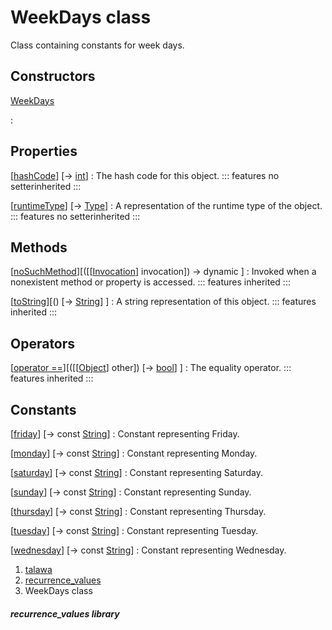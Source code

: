
<div>

# WeekDays class

</div>


Class containing constants for week days.



## Constructors

[WeekDays](../constants_recurrence_values/WeekDays/WeekDays.html)

:   



## Properties

[[hashCode](https://api.flutter.dev/flutter/dart-core/Object/hashCode.html)] [→ [int](https://api.flutter.dev/flutter/dart-core/int-class.html)]
:   The hash code for this object.
    ::: features
    no setterinherited
    :::

[[runtimeType](https://api.flutter.dev/flutter/dart-core/Object/runtimeType.html)] [→ [Type](https://api.flutter.dev/flutter/dart-core/Type-class.html)]
:   A representation of the runtime type of the object.
    ::: features
    no setterinherited
    :::



## Methods

[[noSuchMethod](https://api.flutter.dev/flutter/dart-core/Object/noSuchMethod.html)][([[[Invocation](https://api.flutter.dev/flutter/dart-core/Invocation-class.html)] invocation]) → dynamic ]
:   Invoked when a nonexistent method or property is accessed.
    ::: features
    inherited
    :::

[[toString](https://api.flutter.dev/flutter/dart-core/Object/toString.html)][() [→ [String](https://api.flutter.dev/flutter/dart-core/String-class.html)] ]
:   A string representation of this object.
    ::: features
    inherited
    :::



## Operators

[[operator ==](https://api.flutter.dev/flutter/dart-core/Object/operator_equals.html)][([[[Object](https://api.flutter.dev/flutter/dart-core/Object-class.html)] other]) [→ [bool](https://api.flutter.dev/flutter/dart-core/bool-class.html)] ]
:   The equality operator.
    ::: features
    inherited
    :::



## Constants

[[friday](../constants_recurrence_values/WeekDays/friday-constant.html)] [→ const [String](https://api.flutter.dev/flutter/dart-core/String-class.html)]
:   Constant representing Friday.

[[monday](../constants_recurrence_values/WeekDays/monday-constant.html)] [→ const [String](https://api.flutter.dev/flutter/dart-core/String-class.html)]
:   Constant representing Monday.

[[saturday](../constants_recurrence_values/WeekDays/saturday-constant.html)] [→ const [String](https://api.flutter.dev/flutter/dart-core/String-class.html)]
:   Constant representing Saturday.

[[sunday](../constants_recurrence_values/WeekDays/sunday-constant.html)] [→ const [String](https://api.flutter.dev/flutter/dart-core/String-class.html)]
:   Constant representing Sunday.

[[thursday](../constants_recurrence_values/WeekDays/thursday-constant.html)] [→ const [String](https://api.flutter.dev/flutter/dart-core/String-class.html)]
:   Constant representing Thursday.

[[tuesday](../constants_recurrence_values/WeekDays/tuesday-constant.html)] [→ const [String](https://api.flutter.dev/flutter/dart-core/String-class.html)]
:   Constant representing Tuesday.

[[wednesday](../constants_recurrence_values/WeekDays/wednesday-constant.html)] [→ const [String](https://api.flutter.dev/flutter/dart-core/String-class.html)]
:   Constant representing Wednesday.







1.  [talawa](../index.html)
2.  [recurrence_values](../constants_recurrence_values/)
3.  WeekDays class

##### recurrence_values library








